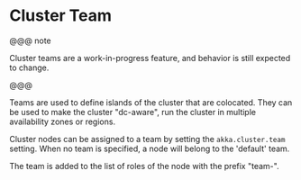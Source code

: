 # Cluster Team

@@@ note

Cluster teams are a work-in-progress feature, and behavior is still expected to change.

@@@

Teams are used to define islands of the cluster that are colocated.
They can be used to make the cluster "dc-aware", run the cluster in multiple availability zones or regions.

Cluster nodes can be assigned to a team by setting the `akka.cluster.team` setting.
When no team is specified, a node will belong to the 'default' team.

The team is added to the list of roles of the node with the prefix "team-".